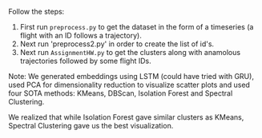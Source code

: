 Follow the steps:

1. First run `preprocess.py` to get the dataset in the form of a timeseries (a flight with an ID follows a trajectory).
2. Next run 'preprocess2.py' in order to create the list of id's.
3. Next run `AssignmentHW.py` to get the clusters along with anamolous trajectories followed by some flight IDs.

Note: We generated embeddings using LSTM (could have tried with GRU), used PCA for dimensionality reduction to visualize scatter plots and used four SOTA methods: KMeans, DBScan, Isolation Forest and Spectral Clustering.

We realized that while Isolation Forest gave similar clusters as KMeans, Spectral Clustering gave us the best visualization.
